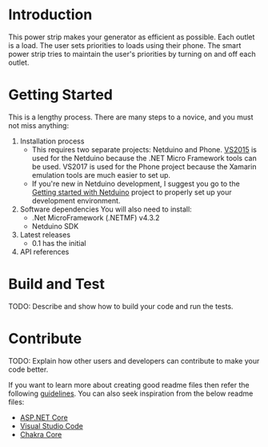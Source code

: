 # Introduction
This power strip makes your generator as efficient as possible. Each outlet is a load. The user sets priorities to loads using their phone. The smart power strip tries to maintain the user's priorities by turning on and off each outlet.

# Getting Started
This is a lengthy process. There are many steps to a novice, and you must not miss anything:
1.	Installation process
    - This requires two separate projects: Netduino and Phone. [VS2015](https://www.visualstudio.com/vs/older-downloads/) is used for the Netduino because the .NET Micro Framework tools can be used. VS2017 is used for the Phone project because the Xamarin emulation tools are much easier to set up.
    - If you're new in Netduino development, I suggest you go to the [Getting started with Netduino](http://developer.wildernesslabs.co/Netduino/About/Downloads/) project to properly set up your development environment. 
2.	Software dependencies
You will also need to install:
    - .Net MicroFramework (.NETMF) v4.3.2
    - Netduino SDK 
3.	Latest releases
    - 0.1 has the initial
4.	API references

# Build and Test
TODO: Describe and show how to build your code and run the tests. 

# Contribute
TODO: Explain how other users and developers can contribute to make your code better. 

If you want to learn more about creating good readme files then refer the following [guidelines](https://www.visualstudio.com/en-us/docs/git/create-a-readme). You can also seek inspiration from the below readme files:
- [ASP.NET Core](https://github.com/aspnet/Home)
- [Visual Studio Code](https://github.com/Microsoft/vscode)
- [Chakra Core](https://github.com/Microsoft/ChakraCore)

